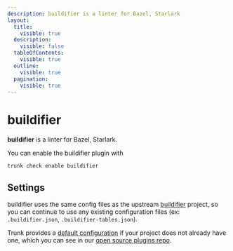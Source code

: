 ```yaml
---
description: buildifier is a linter for Bazel, Starlark
layout:
  title:
    visible: true
  description:
    visible: false
  tableOfContents:
    visible: true
  outline:
    visible: true
  pagination:
    visible: true
---
```


# buildifier

**buildifier** is a linter for Bazel, Starlark.

You can enable the buildifier plugin with

```shell
trunk check enable buildifier
```

## Settings


buildifier uses the same config files as the
upstream [buildifier](https://github.com/bazelbuild/buildtools/blob/master/buildifier/README.md) project, so you can continue to use any
existing configuration files (ex: `.buildifier.json`, `.buildifier-tables.json`).
    

Trunk provides a [default configuration](https://github.com/trunk-io/plugins/tree/main/linters/buildifier) if your project does not already have one,
which you can see in our [open source plugins repo](https://github.com/trunk-io/plugins/tree/main).
